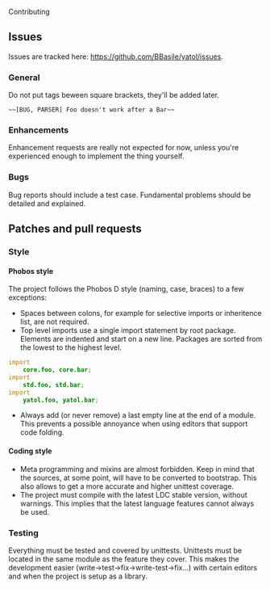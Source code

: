 Contributing

## Issues

Issues are tracked here: https://github.com/BBasile/yatol/issues.

### General

Do not put tags beween square brackets, they'll be added later.

```
~~[BUG, PARSER] Foo doesn't work after a Bar~~
```

### Enhancements

Enhancement requests are really not expected for now, unless you're experienced enough to implement the thing yourself.

### Bugs

Bug reports should include a test case.
Fundamental problems should be detailed and explained.

## Patches and pull requests

### Style

#### Phobos style

The project follows the Phobos D style (naming, case, braces) to a few exceptions:

- Spaces between colons, for example for selective imports or inheritence list, are not required.
- Top level imports use a single import statement by root package. Elements are indented and start on a new line. Packages are sorted from the lowest to the highest level.

```d
import
    core.foo, core.bar;
import
    std.foo, std.bar;
import
    yatol.foo, yatol.bar;
```

- Always add (or never remove) a last empty line at the end of a module. This prevents a possible annoyance when using editors that support code folding.

#### Coding style

- Meta programming and mixins are almost forbidden. Keep in mind that the sources, at some point, will have to be converted to bootstrap. This also allows to get a more accurate and higher unittest coverage.
- The project must compile with the latest LDC stable version, without warnings. This implies that the latest language features cannot always be used.

### Testing

Everything must be tested and covered by unittests.
Unittests must be located in the same module as the feature they cover. This makes the development easier (write->test->fix->write-test->fix...) with certain editors and when the project is setup as a library.
